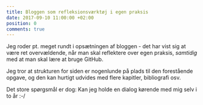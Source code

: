 ```yaml
---
title: Bloggen som refleksionsværktøj i egen praksis
date: 2017-09-10 11:00:00 +02:00
position: 0
comments: true
---
```


Jeg roder pt. meget rundt i opsætningen af bloggen - det har vist sig at være ret overvældende, når man skal reflektere over egen praksis, <em>samtidig</em> med at man skal lære at bruge GitHub.

Jeg tror at strukturen for siden er nogenlunde på plads til den forestående opgave, og den kan hurtigt udvides med flere kapitler, bibliografi osv.

Det store spørgsmål er dog: Kan jeg holde en dialog kørende med mig selv i to år :-/
